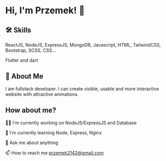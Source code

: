 
# Hi, I'm Przemek! 👋


## 🛠 Skills
ReactJS, NodeJS, ExpressJS, MongoDB, Javascript, HTML, TailwindCSS, Bootstrap, SCSS, CSS...

Flutter and dart
## 🚀 About Me
I am fullstack developer. I can create visible, usable and more interactive website with attractive animations.

## How about me?
👩‍💻 I'm currently working on NodeJS/ExpressJS and Database

🧠 I'm currently learning Node, Express, Nginx

💬 Ask me about anything

📫 How to reach me przemek2142@gmail.com

